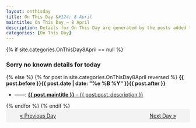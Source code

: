```yaml
---
layout: onthisday
title: On This Day &#124; 8 April
maintitle: On This Day — 8 April
description: Details for On This Day are generated by the posts added to the website so the content is subject to changes/updates over time.
categories: [On This Day]
---
```


{% if site.categories.OnThisDay8April == null %}
<h3>Sorry no known details for today</h3>
{% else %}
{% for post in site.categories.OnThisDay8April reversed %}
<strong>{{ post.before }}{{ post.date | date: "%e %B %Y" }}{{ post.after }}</strong>
<ul>
<li> ——: <a class="{{ post.class }}" href="{{ post.url }}"><strong>{{ post.maintitle }}</strong> - {{ post.post_description }}</a></li>
</ul>
{% endfor %}
{% endif %}

<div style="background-color: #f3f3f3; padding: 10px; border-radius: 5px; text-align: center; display: flex; justify-content: space-evenly;">
<a href="/onthisday/04/04-07">« Previous Day</a>
<span style="visibility:hidden;">[ Visit Leap Year February 29 ]</span>
<a href="/onthisday/04/04-09">Next Day »</a>
</div>
